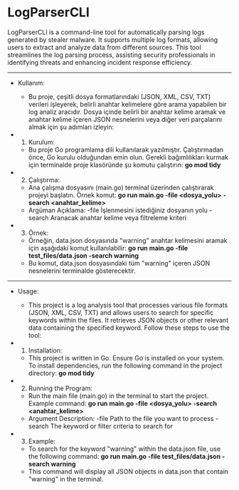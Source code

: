 # LogParserCLI
LogParserCLI is a command-line tool for automatically parsing logs generated by stealer malware. It supports multiple log formats, allowing users to extract and analyze data from different sources. This tool streamlines the log parsing process, assisting security professionals in identifying threats and enhancing incident response efficiency.

-------------------------------------------------------------------------------------------------------------------------------------------------

- Kullanım:
  * Bu proje, çeşitli dosya formatlarındaki (JSON, XML, CSV, TXT) verileri işleyerek, belirli anahtar kelimelere göre arama yapabilen bir log 
  analiz aracıdır. Dosya içinde belirli bir anahtar kelime aramak ve anahtar kelime içeren JSON nesnelerini veya diğer veri parçalarını almak 
  için şu adımları izleyin:

- 1. Kurulum:
  * Bu proje Go programlama dili kullanılarak yazılmıştır. Çalıştırmadan önce, Go kurulu olduğundan emin olun. Gerekli bağımlılıkları kurmak 
  için terminalde proje klasöründe şu komutu çalıştırın:
  **go mod tidy**

- 2. Çalıştırma:
  * Ana çalışma dosyasını (main.go) terminal üzerinden çalıştırarak projeyi başlatın. Örnek komut:
  **go run main.go -file <dosya_yolu> -search <anahtar_kelime>**
  * Argüman	Açıklama:
  -file	İşlenmesini istediğiniz dosyanın yolu
  -search	Aranacak anahtar kelime veya filtreleme kriteri

- 3. Örnek:
  * Örneğin, data.json dosyasında "warning" anahtar kelimesini aramak için aşağıdaki komut kullanılabilir:
  **go run main.go -file test_files/data.json -search warning**
  * Bu komut, data.json dosyasındaki tüm "warning" içeren JSON nesnelerini terminalde gösterecektir.

-------------------------------------------------------------------------------------------------------------------------------------------------

- Usage:
  * This project is a log analysis tool that processes various file formats (JSON, XML, CSV, TXT) and allows users to search for specific 
  keywords within the files. It retrieves JSON objects or other relevant data containing the specified keyword. Follow these steps to use the 
  tool:

- 1. Installation:
  * This project is written in Go. Ensure Go is installed on your system. To install dependencies, run the following command in the project 
  directory:
  **go mod tidy**

- 2. Running the Program:
  * Run the main file (main.go) in the terminal to start the project. Example command:
  **go run main.go -file <dosya_yolu> -search <anahtar_kelime>**
  * Argument	Description:
  -file	Path to the file you want to process
  -search	The keyword or filter criteria to search for

- 3. Example:
  * To search for the keyword "warning" within the data.json file, use the following command:
  **go run main.go -file test_files/data.json -search warning**
  * This command will display all JSON objects in data.json that contain "warning" in the terminal.






